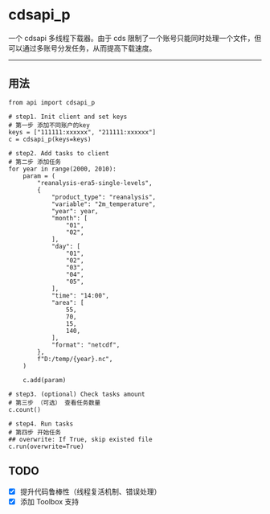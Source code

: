 # cdsapi_p

一个 cdsapi 多线程下载器。由于 cds 限制了一个账号只能同时处理一个文件，但可以通过多账号分发任务，从而提高下载速度。

---

## 用法

    from api import cdsapi_p

    # step1. Init client and set keys
    # 第一步 添加不同账户的key
    keys = ["111111:xxxxxx", "211111:xxxxxx"]
    c = cdsapi_p(keys=keys)

    # step2. Add tasks to client
    # 第二步 添加任务
    for year in range(2000, 2010):
        param = (
            "reanalysis-era5-single-levels",
            {
                "product_type": "reanalysis",
                "variable": "2m_temperature",
                "year": year,
                "month": [
                    "01",
                    "02",
                ],
                "day": [
                    "01",
                    "02",
                    "03",
                    "04",
                    "05",
                ],
                "time": "14:00",
                "area": [
                    55,
                    70,
                    15,
                    140,
                ],
                "format": "netcdf",
            },
            f"D:/temp/{year}.nc",
        )

        c.add(param)

    # step3. (optional) Check tasks amount
    # 第三步 （可选） 查看任务数量
    c.count()

    # step4. Run tasks
    # 第四步 开始任务
    ## overwrite: If True, skip existed file
    c.run(overwrite=True)

## TODO

- [x] 提升代码鲁棒性（线程复活机制、错误处理）
- [x] 添加 Toolbox 支持
